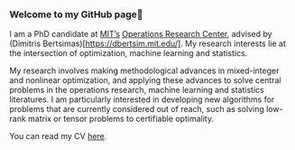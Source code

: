 ### Welcome to my GitHub page👋

I am a PhD candidate at [MIT’s](mit.edu) [Operations Research Center](http://orc.mit.edu/), advised by (Dimitris Bertsimas)[https://dbertsim.mit.edu/]. My research interests lie at the intersection of optimization, machine learning and statistics.

My research involves making methodological advances in mixed-integer and nonlinear optimization, and applying these advances to solve central problems in the operations research, machine learning and statistics literatures. I am particularly interested in developing new algorithms for problems that are currently considered out of reach, such as solving low-rank matrix or tensor problems to certifiable optimality.

You can read my CV [here](https://ryancorywright.github.io/pdf/cv_RyanCoryWright.pdf).

